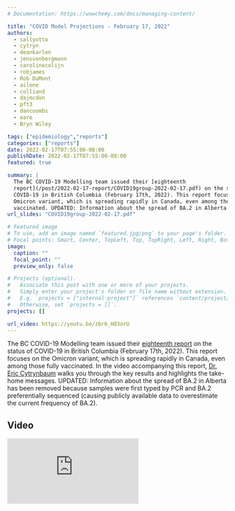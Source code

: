 ```yaml
---
# Documentation: https://wowchemy.com/docs/managing-content/

title: "COVID Model Projections - February 17, 2022"
authors:
  - sallyotto
  - cytryn
  - deankarlen
  - jensvonbergmann
  - carolinecolijn
  - robjames
  - Rob DuMont
  - ailene
  - colliand
  - dajmcdon
  - pft3
  - dancoombs
  - eare
  - Bryn Wiley

tags: ["epidemiology","reports"]
categories: ["reports"]
date: 2022-02-17T07:55:00-08:00
publishDate: 2022-02-17T07:55:00-08:00
featured: true

summary: |
  The BC COVID-19 Modelling team issued their [eighteenth
  report](/post/2022-02-17-report/COVID19group-2022-02-17.pdf) on the status of
  COVID-19 in British Columbia (February 17th, 2022). This report focuses on the
  Omicron variant, which is spreading rapidly in Canada, even among those fully
  vaccinated. UPDATED: Information about the spread of BA.2 in Alberta has been removed because samples were first typed by PCR and BA.2 preferentially sequenced (causing publicly available data to overestimate the current frequency of BA.2).
url_slides: "COVID19group-2022-02-17.pdf"

# Featured image
# To use, add an image named `featured.jpg/png` to your page's folder.
# Focal points: Smart, Center, TopLeft, Top, TopRight, Left, Right, BottomLeft, Bottom, BottomRight.
image:
  caption: ""
  focal_point: ""
  preview_only: false

# Projects (optional).
#   Associate this post with one or more of your projects.
#   Simply enter your project's folder or file name without extension.
#   E.g. `projects = ["internal-project"]` references `content/project/deep-learning/index.md`.
#   Otherwise, set `projects = []`.
projects: []

url_video: https://youtu.be/zbr6_H83orU
---
```

The BC COVID-19 Modelling team issued their [eighteenth
report](COVID19group-2022-02-17.pdf) on the status of COVID-19 in British
Columbia (February 17th, 2022). This report focuses on the Omicron variant,
which is spreading rapidly in Canada, even among those fully vaccinated. In the
video accompanying this report, [Dr. Eric
Cytrynbaum](/authors/cytryn/) walks you through the key results and highlights
the take-home messages. UPDATED: Information about the spread of BA.2 in Alberta has been removed because samples were first typed by PCR and BA.2 preferentially sequenced (causing publicly available data to overestimate the current frequency of BA.2).

## Video
<div class="youtube-container">
<iframe src="https://www.youtube.com/embed/zbr6_H83orU"  title="YouTube video player" frameborder="0" allow="accelerometer; autoplay; clipboard-write; encrypted-media; gyroscope; picture-in-picture" allowfullscreen class="video"></iframe> </div>


